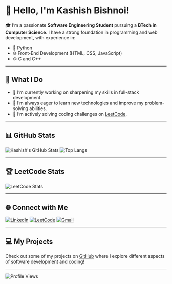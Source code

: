 # 👋 Hello, I'm Kashish Bishnoi!

🎓 I’m a passionate **Software Engineering Student** pursuing a **BTech in Computer Science**. I have a strong foundation in programming and web development, with experience in:

- 🐍 Python
- 🌐 Front-End Development (HTML, CSS, JavaScript)
- ⚙️ C and C++

---

## 🚀 What I Do

- 🔭 I’m currently working on sharpening my skills in full-stack development.
- 🌱 I’m always eager to learn new technologies and improve my problem-solving abilities.
- 🤔 I’m actively solving coding challenges on [LeetCode](https://leetcode.com/u/kashishbishnoi23/).

---

## 📊 GitHub Stats

![Kashish's GitHub Stats](https://github-readme-stats.vercel.app/api?username=kashishbishnoi23&show_icons=true&theme=radical)
![Top Langs](https://github-readme-stats.vercel.app/api/top-langs/?username=kashishbishnoi23&layout=compact&theme=radical)

---

## 🏆 LeetCode Stats

![LeetCode Stats](https://leetcard.jacoblin.cool/u/kashishbishnoi23?theme=dark&ext=contest)

---

## 🌐 Connect with Me

[![LinkedIn](https://img.shields.io/badge/LinkedIn-Connect-blue?style=for-the-badge&logo=linkedin)](https://www.linkedin.com/in/kashishbishnoi23)
[![LeetCode](https://img.shields.io/badge/LeetCode-Solve-orange?style=for-the-badge&logo=leetcode)](https://leetcode.com/u/kashishbishnoi23/)
[![Gmail](https://img.shields.io/badge/Gmail-Send-red?style=for-the-badge&logo=gmail)](mailto:kashishbishnoi23@gmail.com)

---

## 💻 My Projects

Check out some of my projects on [GitHub](https://github.com/kashishbishnoi23) where I explore different aspects of software development and coding!

---

![Profile Views](https://komarev.com/ghpvc/?username=kashishbishnoi23&color=blue&style=flat-square)
